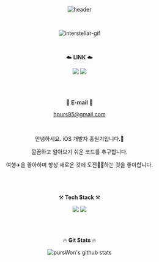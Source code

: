 <div align="center">
  
![header](https://capsule-render.vercel.app/api?type=waving&color=ffd3b6&height=200&section=header&text=Hello%20it's%20pursWon&fontSize=50&fontColor=698474)

<br/>  

![interstellar-gif](https://github.com/pursWon/pursWon/assets/99719661/f2fb3a4a-f161-4397-90ee-28215d46fa01)




<br/>  
  
☁️ **LINK** ☁️

<a href="https://github.com/pursWon" target="_blank"><img src="https://img.shields.io/badge/gitHub-181717?style=for-the-badge&logo=GitHub&logoColor=white"/></a> <a href="https://duruduruhongs.tistory.com" target="_blank"> <img src="https://img.shields.io/badge/Blog-E60012?style=for-the-badge&logo=Tistory&logoColor=white"/></a>     

<br/><br/>
  
📧 **E-mail** 📧
  
hpurs95@gmail.com
 
<br/>  

안녕하세요. iOS 개발자 홍원기입니다.🤝

깔끔하고 알아보기 쉬운 코드를 추구합니다.

여행✈️을 좋아하며 항상 새로운 것에 도전💪🏻하는 것을 좋아합니다.
  
<br/><br/>

⚒️ **Tech Stack** ⚒️
  
<img src="https://img.shields.io/badge/Swift-FC8019?style=for-the-badge&logo=Swift&logoColor=white"> <img src="https://img.shields.io/badge/iOS-3EAAAF?style=for-the-badge&logo=iOS&logoColor=white">
  

<br/><br/>  
  
  
🔥 **Git Stats** 🔥
  
![pursWon's github stats](https://github-readme-stats.vercel.app/api?username=pursWon&show_icons=true)

</div>
